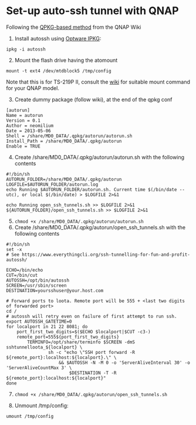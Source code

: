 # Set-up auto-ssh tunnel with QNAP

Following the [QPKG-based
method](https://wiki.qnap.com/wiki/Running_Your_Own_Application_at_Startup)
from the QNAP Wiki

1. Install autossh using [Optware IPKG](https://wiki.qnap.com/wiki/Install_Optware_IPKG):

````
ipkg -i autossh
````
2. Mount the flash drive having the atomount

````
mount -t ext4 /dev/mtdblock5 /tmp/config
````

Note that this is for TS-219P II, consult the [wiki](https://wiki.qnap.com/wiki/Running_Your_Own_Application_at_Startup#MTD-based_method) for suitable mount command for your QNAP model.

3. Create dummy package (follow wiki), at the end of the qpkg conf

````
[autorun]
Name = autorun
Version = 0.1
Author = neomilium
Date = 2013-05-06
Shell = /share/MD0_DATA/.qpkg/autorun/autorun.sh
Install_Path = /share/MD0_DATA/.qpkg/autorun
Enable = TRUE
````
4. Create /share/MD0_DATA/.qpkg/autorun/autorun.sh with the following contents
````
#!/bin/sh
AUTORUN_FOLDER=/share/MD0_DATA/.qpkg/autorun
LOGFILE=$AUTORUN_FOLDER/autorun.log
echo Running $AUTORUN_FOLDER/autorun.sh. Current time $(/bin/date --utc), or local $(/bin/date) > $LOGFILE 2>&1

echo Running open_ssh_tunnels.sh >> $LOGFILE 2>&1
${AUTORUN_FOLDER}/open_ssh_tunnels.sh >> $LOGFILE 2>&1
````
5. `chmod +x /share/MD0_DATA/.qpkg/autorun/autorun.sh`
6. Create /share/MD0_DATA/.qpkg/autorun/open_ssh_tunnels.sh with the following contents

````
#!/bin/sh
set -x
# See https://www.everythingcli.org/ssh-tunnelling-for-fun-and-profit-autossh/

ECHO=/bin/echo
CUT=/bin/cut
AUTOSSH=/opt/bin/autossh
SCREEN=/usr/sbin/screen
DESTINATION=yoursshuser@your.host.com

# Forward ports to loota. Remote port will be 555 + <last two digits of forwarded port>
cd /
# autossh will retry even on failure of first attempt to run ssh.
export AUTOSSH_GATETIME=0
for localport in 21 22 8081; do
    port_first_two_digits=$($ECHO $localport|$CUT -c3-)
    remote_port=555${port_first_two_digits}
        TERMINFO=/opt/share/terminfo $SCREEN -dmS sshtunnelloota_${localport} \
                sh -c "echo \"SSH port forward -R ${remote_port}:localhost:${localport}.\" \
                	&& $AUTOSSH -N -M 0 -o 'ServerAliveInterval 30' -o 'ServerAliveCountMax 3' \
                        $DESTINATION -T -R ${remote_port}:localhost:${localport}"
done
````
7. `chmod +x /share/MD0_DATA/.qpkg/autorun/open_ssh_tunnels.sh`

8. Unmount /tmp/config:

````
umount /tmp/config
````